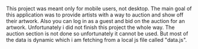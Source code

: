 This project was meant only for mobile users, not desktop. The main goal of this application was to provide artists with a way to auction and show off their artwork. Also you can log in as a guest and bid on the auction for an artwork. Unfortunately i did not finish this project the whole way. The auction section is not done so unfortunately it cannot be used. But most of the data is dynamic which i am fetching from a local js file called "data.js".
